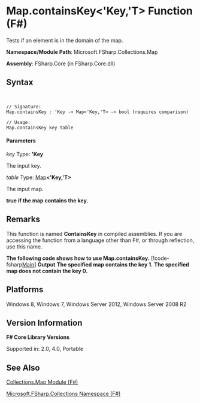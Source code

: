 # Map.containsKey<'Key,'T> Function (F#)

Tests if an element is in the domain of the map.

**Namespace/Module Path**: Microsoft.FSharp.Collections.Map

**Assembly**: FSharp.Core (in FSharp.Core.dll)


## Syntax


```


// Signature:
Map.containsKey : 'Key -> Map<'Key,'T> -> bool (requires comparison)

// Usage:
Map.containsKey key table

```



#### Parameters
*key*
Type: **'Key**


The input key.


*table*
Type: [Map](http://msdn.microsoft.com/en-us/library/975316ea-55e3-4987-9994-90897ad45664)**&lt;'Key,'T&gt;**


The input map.



**true if the map contains the key.**
## Remarks
This function is named **ContainsKey** in compiled assemblies. If you are accessing the function from a language other than F#, or through reflection, use this name.

**The following code shows how to use Map.containsKey.**
[!code-fsharp[Main](snippets/fsmaps/snippet3.fs)]
**Output**
**The specified map contains the key 1.**
**The specified map does not contain the key 0.**
## Platforms
Windows 8, Windows 7, Windows Server 2012, Windows Server 2008 R2


## Version Information
**F# Core Library Versions**

Supported in: 2.0, 4.0, Portable




## See Also
[Collections.Map Module &#40;F&#35;&#41;](Collections.Map-Module-%28FSharp%29.md)

[Microsoft.FSharp.Collections Namespace &#40;F&#35;&#41;](Microsoft.FSharp.Collections-Namespace-%28FSharp%29.md)

